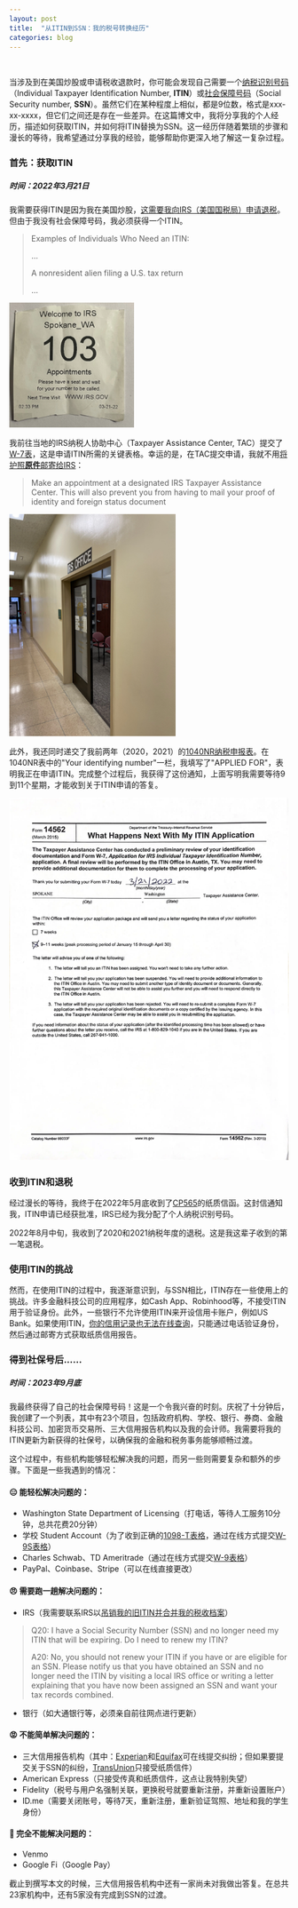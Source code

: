 ```yaml
---
layout: post
title:  "从ITIN到SSN：我的税号转换经历"
categories: blog
---
```


<div id="google_translate_element"></div>

<script type="text/javascript">
function googleTranslateElementInit() {
  new google.translate.TranslateElement({pageLanguage: 'zh'}, 'google_translate_element');
}
</script>

<script type="text/javascript" src="//translate.google.com/translate_a/element.js?cb=googleTranslateElementInit"></script>

<br>

当涉及到在美国炒股或申请税收退款时，你可能会发现自己需要一个[纳税识别号码](https://www.irs.gov/individuals/individual-taxpayer-identification-number)（Individual Taxpayer Identification Number, **ITIN**）或[社会保障号码](https://www.ssa.gov/number-card)（Social Security number, **SSN**）。虽然它们在某种程度上相似，都是9位数，格式是xxx-xx-xxxx，但它们之间还是存在一些差异。在这篇博文中，我将分享我的个人经历，描述如何获取ITIN，并如何将ITIN替换为SSN。这一经历伴随着繁琐的步骤和漫长的等待，我希望通过分享我的经验，能够帮助你更深入地了解这一复杂过程。

### 首先：获取ITIN
##### 时间：2022年3月21日

我需要获得ITIN是因为我在美国炒股，[这需要我向IRS（美国国税局）申请退税](https://www.irs.gov/taxtopics/tc857)。但由于我没有社会保障号码，我必须获得一个ITIN。

> Examples of Individuals Who Need an ITIN: 
>
> ...
>
> A nonresident alien filing a U.S. tax return
>
> ...

<img src="/images/103.webp" alt="Welcome to IRS, Spokane, WA. Please have a seat and wait for your number to be called." width="225"/>

我前往当地的IRS纳税人协助中心（Taxpayer Assistance Center, TAC）提交了[W-7表](https://www.irs.gov/forms-pubs/about-form-w-7)，这是申请ITIN所需的关键表格。幸运的是，在TAC提交申请，我就不用[将护照**原件**邮寄给IRS](https://www.irs.gov/individuals/how-do-i-apply-for-an-itin)：

> Make an appointment at a designated IRS Taxpayer Assistance Center. This will also prevent you from having to mail your proof of identity and foreign status document 



<img src="/images/irs_office.webp" alt="IRS Office" width="300"/>


此外，我还同时递交了我前两年（2020，2021）的[1040NR纳税申报表](https://www.irs.gov/forms-pubs/about-form-1040-nr)。在1040NR表中的"Your identifying number"一栏，我填写了"APPLIED FOR"，表明我正在申请ITIN。完成整个过程后，我获得了这份通知，上面写明我需要等待9到11个星期，才能收到关于ITIN申请的答复。

![Form 14562 - What Happens Next With My ITIN Application](/images/f14562.webp)

### 收到ITIN和退税

经过漫长的等待，我终于在2022年5月底收到了[CP565](https://www.irs.gov/individuals/understanding-your-cp565-notice)的纸质信函。这封信通知我，ITIN申请已经获批准，IRS已经为我分配了个人纳税识别号码。


2022年8月中旬，我收到了2020和2021纳税年度的退税。这是我这辈子收到的第一笔退税。

### 使用ITIN的挑战

然而，在使用ITIN的过程中，我逐渐意识到，与SSN相比，ITIN存在一些使用上的挑战。许多金融科技公司的应用程序，如Cash App、Robinhood等，不接受ITIN用于验证身份。此外，一些银行不允许使用ITIN来开设信用卡账户，例如US Bank。如果使用ITIN，[你的信用记录也无法在线查询](https://www.annualcreditreport.com/generalQuestions.action)，只能通过电话验证身份，然后通过邮寄方式获取纸质信用报告。

### 得到社保号后......
##### 时间：2023年9月底

我最终获得了自己的社会保障号码！这是一个令我兴奋的时刻。庆祝了十分钟后，我创建了一个列表，其中有23个项目，包括政府机构、学校、银行、券商、金融科技公司、加密货币交易所、三大信用报告机构以及我的会计师。我需要将我的ITIN更新为新获得的社保号，以确保我的金融和税务事务能够顺畅过渡。

这个过程中，有些机构能够轻松解决我的问题，而另一些则需要复杂和额外的步骤。下面是一些我遇到的情况：

#### 😑 能轻松解决问题的：

* Washington State Department of Licensing（打电话，等待人工服务10分钟，总共花费20分钟）
* 学校 Student Account（为了收到正确的[1098-T表格](https://www.irs.gov/forms-pubs/about-form-1098-t)，通过在线方式提交[W-9S表格](https://www.irs.gov/forms-pubs/about-form-w-9s)）
* Charles Schwab、TD Ameritrade（通过在线方式提交[W-9表格](https://www.irs.gov/forms-pubs/about-form-w-9)）
* PayPal、Coinbase、Stripe（可以在线直接更改）

#### 😠 需要跑一趟解决问题的：

* IRS（我需要联系IRS以[吊销我的旧ITIN并合并我的税收档案](https://www.irs.gov/individuals/itin-expiration-faqs)）

> Q20: I have a Social Security Number (SSN) and no longer need my ITIN that will be expiring. Do I need to renew my ITIN?
>
> A20: No, you should not renew your ITIN if you have or are eligible for an SSN.  Please notify us that you have obtained an SSN and no longer need the ITIN by visiting a local IRS office or writing a letter explaining that you have now been assigned an SSN and want your tax records combined.

* 银行（如大通银行等，必须亲自前往网点进行更新）

#### 😡 不能简单解决问题的：

* 三大信用报告机构（其中：[Experian](https://www.experian.com/consumer/upload/)和[Equifax](https://www.equifax.com/personal/credit-report-services/credit-dispute/)可在线提交纠纷；但如果要提交关于SSN的纠纷，[TransUnion](https://www.transunion.com/credit-disputes/dispute-your-credit/mail-or-phone)只接受纸质信件）
* American Express（只接受传真和纸质信件，这点让我特别失望）
* Fidelity（税号与用户名强制关联，更换税号就要重新注册，并重新设置账户）
* ID.me（需要关闭账号，等待7天，重新注册，重新验证驾照、地址和我的学生身份）


#### 🤬 完全不能解决问题的：

* Venmo
* Google Fi（Google Pay）

截止到撰写本文的时候，三大信用报告机构中还有一家尚未对我做出答复。在总共23家机构中，还有5家没有完成到SSN的过渡。